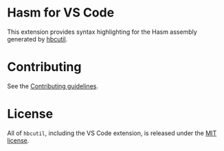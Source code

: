 # Hasm for VS Code

This extension provides syntax highlighting for the Hasm assembly generated by [hbcutil](https://github.com/lucasbaizer2/hbcutil).

# Contributing

See the [Contributing guidelines](https://github.com/lucasbaizer2/hbcutil/blob/master/hasm-vscode/CONTRIBING.md).

# License

All of `hbcutil`, including the VS Code extension, is released under the [MIT license](https://github.com/lucasbaizer2/hbcutil/blob/master/hasm-vscode/LICENSE).
